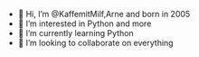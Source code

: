 - 👋 Hi, I’m @KaffemitMilf,Arne and born in 2005
- 👀 I’m interested in Python and more
- 🌱 I’m currently learning Python
- 💞️ I’m looking to collaborate on everything

<!---
KaffemitMilf/KaffemitMilf is a ✨ special ✨ repository because its `README.md` (this file) appears on your GitHub profile.
You can click the Preview link to take a look at your changes.
--->

